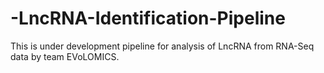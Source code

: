 # -LncRNA-Identification-Pipeline
This is under development pipeline for analysis of LncRNA from RNA-Seq data by team EVoLOMICS.
